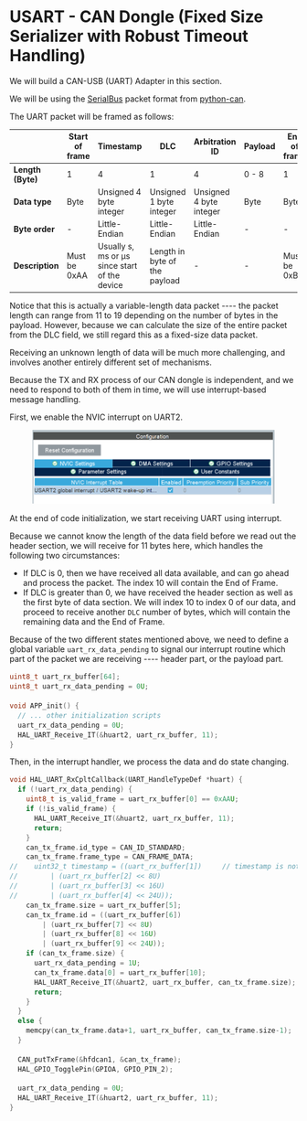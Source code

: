 # USART - CAN Dongle (Fixed Size Serializer with Robust Timeout Handling)

We will build a CAN-USB (UART) Adapter in this section.



We will be using the [SerialBus](https://python-can.readthedocs.io/en/stable/interfaces/serial.html) packet format from [python-can](https://python-can.readthedocs.io/en/stable/index.html).



The UART packet will be framed as follows:

|                   | Start of frame | Timestamp                                     | DLC                           | Arbitration ID          | Payload | End of frame |
| ----------------- | -------------- | --------------------------------------------- | ----------------------------- | ----------------------- | ------- | ------------ |
| **Length (Byte)** | 1              | 4                                             | 1                             | 4                       | 0 - 8   | 1            |
| **Data type**     | Byte           | Unsigned 4 byte integer                       | Unsigned 1 byte integer       | Unsigned 4 byte integer | Byte    | Byte         |
| **Byte order**    | -              | Little-Endian                                 | Little-Endian                 | Little-Endian           | -       | -            |
| **Description**   | Must be 0xAA   | Usually s, ms or µs since start of the device | Length in byte of the payload | -                       | -       | Must be 0xBB |



Notice that this is actually a variable-length data packet ---- the packet length can range from 11 to 19 depending on the number of bytes in the payload. However, because we can calculate the size of the entire packet from the DLC field, we still regard this as a fixed-size data packet.

Receiving an unknown length of data will be much more challenging, and involves another entirely different set of mechanisms.



Because the TX and RX process of our CAN dongle is independent, and we need to respond to both of them in time, we will use interrupt-based message handling.

First, we enable the NVIC interrupt on UART2.

<figure><img src="../../.gitbook/assets/image (6).png" alt=""><figcaption></figcaption></figure>

At the end of code initialization, we start receiving UART using interrupt.&#x20;

Because we cannot know the length of the data field before we read out the header section, we will receive for 11 bytes here, which handles the following two circumstances:

* If DLC is 0, then we have received all data available, and can go ahead and process the packet. The index 10 will contain the End of Frame.
* If DLC is greater than 0, we have received the header section as well as the first byte of data section. We will index 10 to index 0 of our data, and proceed to receive another `DLC` number of bytes, which will contain the remaining data and the End of Frame.



Because of the two different states mentioned above, we need to define a global variable `uart_rx_data_pending` to signal our interrupt routine which part of the packet we are receiving ---- header part, or the payload part.

```c
uint8_t uart_rx_buffer[64];
uint8_t uart_rx_data_pending = 0U;

void APP_init() {
  // ... other initialization scripts
  uart_rx_data_pending = 0U;
  HAL_UART_Receive_IT(&huart2, uart_rx_buffer, 11);
}
```



Then, in the interrupt handler, we process the data and do state changing.

```c
void HAL_UART_RxCpltCallback(UART_HandleTypeDef *huart) {
  if (!uart_rx_data_pending) {
    uint8_t is_valid_frame = uart_rx_buffer[0] == 0xAAU;
    if (!is_valid_frame) {
      HAL_UART_Receive_IT(&huart2, uart_rx_buffer, 11);
      return;
    }
    can_tx_frame.id_type = CAN_ID_STANDARD;
    can_tx_frame.frame_type = CAN_FRAME_DATA;
//    uint32_t timestamp = ((uart_rx_buffer[1])     // timestamp is not used
//        | (uart_rx_buffer[2] << 8U)
//        | (uart_rx_buffer[3] << 16U)
//        | (uart_rx_buffer[4] << 24U));
    can_tx_frame.size = uart_rx_buffer[5];
    can_tx_frame.id = ((uart_rx_buffer[6])
        | (uart_rx_buffer[7] << 8U)
        | (uart_rx_buffer[8] << 16U)
        | (uart_rx_buffer[9] << 24U));
    if (can_tx_frame.size) {
      uart_rx_data_pending = 1U;
      can_tx_frame.data[0] = uart_rx_buffer[10];
      HAL_UART_Receive_IT(&huart2, uart_rx_buffer, can_tx_frame.size);
      return;
    }
  }
  else {
    memcpy(can_tx_frame.data+1, uart_rx_buffer, can_tx_frame.size-1);
  }

  CAN_putTxFrame(&hfdcan1, &can_tx_frame);
  HAL_GPIO_TogglePin(GPIOA, GPIO_PIN_2);

  uart_rx_data_pending = 0U;
  HAL_UART_Receive_IT(&huart2, uart_rx_buffer, 11);
}

```

